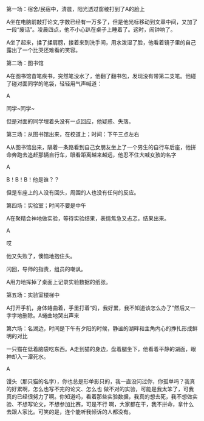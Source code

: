 第一场：宿舍/民宿中，清晨，阳光透过窗棱打到了A的脸上

A坐在电脑前敲打论文,字数已经有一万多了，但是他光标移动到文章中间，又加了一段“废话”。凌晨四点，他不小心趴在桌子上睡着了。这时，闹钟响了。

A坐了起来，揉了揉肩膀，接着来到洗手间，用水泼湿了脸，他看着镜子里的自己露出了一个比哭还难看的笑容。

第二场：图书馆

A在图书馆奋笔疾书，突然笔没水了，他翻了翻书包，发现没有带第二支笔。他碰了碰对面同学的笔袋，轻轻用气声喊道：

A

同学~同学~

但是对面的同学埋着头没有一点回应，他疑惑、失落。

第三场：从图书馆出来，在校道上；时间：下午三点左右

A从图书馆出来，隔着一条路看到自己女朋友坐上了一个男生的自行车后座，他拼命奔跑去追赶那辆自行车，眼看距离越来越远，他忍不住大喊女孩的名字

A

B！B！B！他是谁？？

但是车座上的人没有回头，周围的人也没有任何的反应。

第四场：实验室；时间不要是中午

A在聚精会神地做实验，等待实验结果，表情焦急又忐忑，结果出来。

A

哎

他又失败了，懊恼地抱住头。

闪回，导师的指责，组员的嘲讽。

A用力地挥掉了桌面上记录实验数据的纸张。

第五场：实验室楼梯中

A打开手机，身体蜷曲着，手里打着“妈，我好累，我不知道该怎么办了”然后又一字字地删除。A蜷曲地哭出声来

第六场：名湖边，时间是下午有夕阳的时候，静谧的湖畔和主角内心的挣扎形成鲜明的对比

一只猫在低着脑袋吃东西。A走到猫的身边，盘着腿坐下，他看着平静的湖面，眼神却入一潭死水。

A

馒头（那只猫的名字），你也总是形单影只的，我一直没问过你，你孤单吗？我真的好累啊，怎么也写不完的论文、怎么也 做不对的实验，可能是我太笨了，可我真的已经很努力了啊。你知道吗，看着那些实验数据，我真的想去死，我不想做实验、不想写论文，不想参加比赛，可是不行 啊，大家都在干，我不拼命，拿什么去跟人家比。可笑的是，连个能听我倾诉的人都没有。